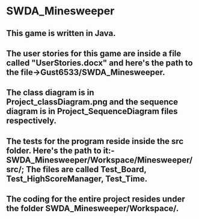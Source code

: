 # SWDA_Minesweeper


## This game is written in Java.

## The user stories for this game are inside a file called "UserStories.docx" and here's the path to the file->Gust6533/SWDA_Minesweeper.

## The class diagram is in Project_classDiagram.png and the sequence diagram is in Project_SequenceDiagram files respectively.

## The tests for the program reside inside the src folder. Here's the path to it:-SWDA_Minesweeper/Workspace/Minesweeper/src/; The files are called Test_Board, Test_HighScoreManager, Test_Time.

## The coding for the entire project resides under the folder SWDA_Minesweeper/Workspace/. 
